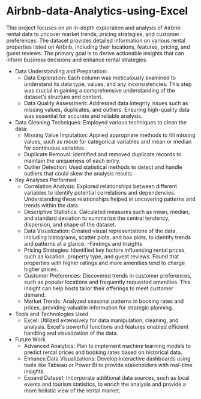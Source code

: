 # Airbnb-data-Analytics-using-Excel
This project focuses on an in-depth exploration and analysis of Airbnb rental data to uncover market trends, pricing strategies, and customer preferences. The dataset provides detailed information on various rental properties listed on Airbnb, including their locations, features, pricing, and guest reviews. The primary goal is to derive actionable insights that can inform business decisions and enhance rental strategies.
- Data Understanding and Preparation:
  * Data Exploration: Each column was meticulously examined to understand its data type, values, and any inconsistencies. This step was crucial in gaining a comprehensive understanding of the dataset’s structure and content.
  * Data Quality Assessment: Addressed data integrity issues such as missing values, duplicates, and outliers. Ensuring high-quality data was essential for accurate and reliable analysis.
- Data Cleaning Techniques: Employed various techniques to clean the data:
  * Missing Value Imputation: Applied appropriate methods to fill missing values, such as mode for categorical variables and mean or median for continuous variables.
  * Duplicate Removal: Identified and removed duplicate records to maintain the uniqueness of each entry.
  * Outlier Detection: Used statistical methods to detect and handle outliers that could skew the analysis results.
- Key Analyses Performed
  * Correlation Analysis: Explored relationships between different variables to identify potential correlations and dependencies. Understanding these relationships helped in uncovering patterns and trends within the data.
  * Descriptive Statistics: Calculated measures such as mean, median, and standard deviation to summarize the central tendency, dispersion, and shape of the dataset.
  * Data Visualization: Created visual representations of the data, including histograms, scatter plots, and box plots, to identify trends and patterns at a glance.
-Findings and Insights
  * Pricing Strategies: Identified key factors influencing rental prices, such as location, property type, and guest reviews. Found that properties with higher ratings and more amenities tend to charge higher prices.
  * Customer Preferences: Discovered trends in customer preferences, such as popular locations and frequently requested amenities. This insight can help hosts tailor their offerings to meet customer demand.
  * Market Trends: Analyzed seasonal patterns in booking rates and prices, providing valuable information for strategic planning.
- Tools and Technologies Used
  * Excel: Utilized extensively for data manipulation, cleaning, and analysis. Excel's powerful functions and features enabled efficient handling and visualization of the data.
- Future Work
  * Advanced Analytics: Plan to implement machine learning models to predict rental prices and booking rates based on historical data.
  * Enhance Data Visualizations: Develop interactive dashboards using tools like Tableau or Power BI to provide stakeholders with real-time insights.
  * Expand Dataset: Incorporate additional data sources, such as local events and tourism statistics, to enrich the analysis and provide a more holistic view of the rental market.
